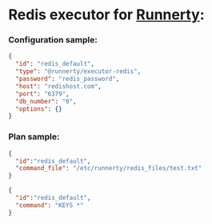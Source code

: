 # Redis executor for [Runnerty]:

### Configuration sample:
```json
{
  "id": "redis_default",
  "type": "@runnerty/executor-redis",
  "password": "redis_password",
  "host": "redishost.com",
  "port": "6379",
  "db_number": "0",
  "options": {}
}
```

### Plan sample:
```json
{
  "id":"redis_default",
  "command_file": "/etc/runnerty/redis_files/test.txt"
}
```

```json
{
  "id":"redis_default",
  "command": "KEYS *"
}
```

[Runnerty]: http://www.runnerty.io